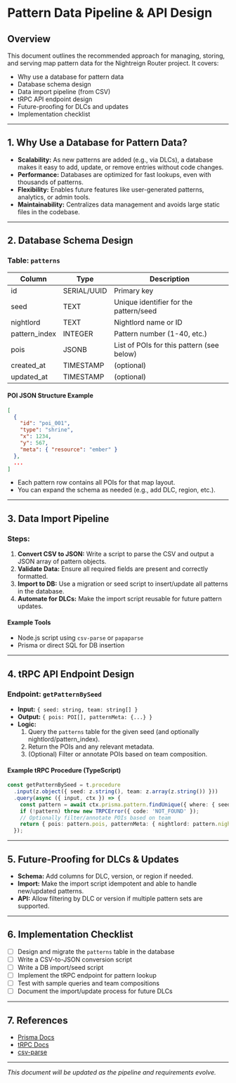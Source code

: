 # Pattern Data Pipeline & API Design

## Overview
This document outlines the recommended approach for managing, storing, and serving map pattern data for the Nightreign Router project. It covers:
- Why use a database for pattern data
- Database schema design
- Data import pipeline (from CSV)
- tRPC API endpoint design
- Future-proofing for DLCs and updates
- Implementation checklist

---

## 1. Why Use a Database for Pattern Data?
- **Scalability:** As new patterns are added (e.g., via DLCs), a database makes it easy to add, update, or remove entries without code changes.
- **Performance:** Databases are optimized for fast lookups, even with thousands of patterns.
- **Flexibility:** Enables future features like user-generated patterns, analytics, or admin tools.
- **Maintainability:** Centralizes data management and avoids large static files in the codebase.

---

## 2. Database Schema Design

### Table: `patterns`
| Column         | Type        | Description                                 |
| --------------|------------|---------------------------------------------|
| id            | SERIAL/UUID | Primary key                                 |
| seed          | TEXT        | Unique identifier for the pattern/seed      |
| nightlord     | TEXT        | Nightlord name or ID                        |
| pattern_index | INTEGER     | Pattern number (1-40, etc.)                 |
| pois          | JSONB       | List of POIs for this pattern (see below)   |
| created_at    | TIMESTAMP   | (optional)                                  |
| updated_at    | TIMESTAMP   | (optional)                                  |

#### POI JSON Structure Example
```json
[
  {
    "id": "poi_001",
    "type": "shrine",
    "x": 1234,
    "y": 567,
    "meta": { "resource": "ember" }
  },
  ...
]
```
- Each pattern row contains all POIs for that map layout.
- You can expand the schema as needed (e.g., add DLC, region, etc.).

---

## 3. Data Import Pipeline

### Steps:
1. **Convert CSV to JSON:** Write a script to parse the CSV and output a JSON array of pattern objects.
2. **Validate Data:** Ensure all required fields are present and correctly formatted.
3. **Import to DB:** Use a migration or seed script to insert/update all patterns in the database.
4. **Automate for DLCs:** Make the import script reusable for future pattern updates.

#### Example Tools
- Node.js script using `csv-parse` or `papaparse`
- Prisma or direct SQL for DB insertion

---

## 4. tRPC API Endpoint Design

### Endpoint: `getPatternBySeed`
- **Input:** `{ seed: string, team: string[] }`
- **Output:** `{ pois: POI[], patternMeta: {...} }`
- **Logic:**
  1. Query the `patterns` table for the given seed (and optionally nightlord/pattern_index).
  2. Return the POIs and any relevant metadata.
  3. (Optional) Filter or annotate POIs based on team composition.

#### Example tRPC Procedure (TypeScript)
```ts
const getPatternBySeed = t.procedure
  .input(z.object({ seed: z.string(), team: z.array(z.string()) }))
  .query(async ({ input, ctx }) => {
    const pattern = await ctx.prisma.pattern.findUnique({ where: { seed: input.seed } });
    if (!pattern) throw new TRPCError({ code: 'NOT_FOUND' });
    // Optionally filter/annotate POIs based on team
    return { pois: pattern.pois, patternMeta: { nightlord: pattern.nightlord, pattern_index: pattern.pattern_index } };
  });
```

---

## 5. Future-Proofing for DLCs & Updates
- **Schema:** Add columns for DLC, version, or region if needed.
- **Import:** Make the import script idempotent and able to handle new/updated patterns.
- **API:** Allow filtering by DLC or version if multiple pattern sets are supported.

---

## 6. Implementation Checklist
- [ ] Design and migrate the `patterns` table in the database
- [ ] Write a CSV-to-JSON conversion script
- [ ] Write a DB import/seed script
- [ ] Implement the tRPC endpoint for pattern lookup
- [ ] Test with sample queries and team compositions
- [ ] Document the import/update process for future DLCs

---

## 7. References
- [Prisma Docs](https://www.prisma.io/docs/)
- [tRPC Docs](https://trpc.io/docs/)
- [csv-parse](https://csv.js.org/parse/)

---

*This document will be updated as the pipeline and requirements evolve.* 